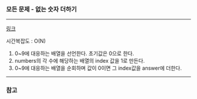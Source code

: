 ### 모든 문제 - 없는 숫자 더하기 
___

[링크](https://programmers.co.kr/learn/courses/30/lessons/86051?language=python3)

시간복잡도 : O(N)

1. 0~9에 대응하는 배열을 선언한다. 초기값은 0으로 한다.
2. numbers의 각 수에 해당하는 배열의 index 값을 1로 만든다.
3. 0~9에 대응하는 배열을 순회하며 값이 0이면 그 index값을 answer에 더한다.
___
### 참고
